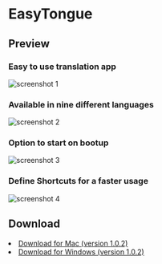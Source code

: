 # EasyTongue

## Preview

### Easy to use translation app
![screenshot 1](https://florianfe.github.io/screenshots/easy-tongue/screenshot-1.png)

### Available in nine different languages
![screenshot 2](https://florianfe.github.io/screenshots/easy-tongue/screenshot-2.png)

### Option to start on bootup
![screenshot 3](https://florianfe.github.io/screenshots/easy-tongue/screenshot-3.png)

### Define Shortcuts for a faster usage
![screenshot 4](https://florianfe.github.io/screenshots/easy-tongue/screenshot-4.png)

## Download
<li><a href="https://github.com/FlorianFe/EasyTongue/releases/download/v1.0.2/easy-tongue.dmg">Download for Mac (version 1.0.2)</a></li>
<li><a href="https://github.com/FlorianFe/EasyTongue/releases/download/v1.0.2/easy-tongue.exe">Download for Windows (version 1.0.2)</a></li>
